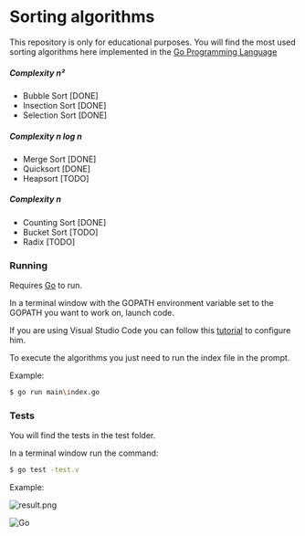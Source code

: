 # Sorting algorithms

This repository is only for educational purposes. You will find the most used sorting algorithms here implemented in the [Go Programming Language](https://golang.org/)

##### Complexity n²
- Bubble Sort [DONE]
- Insection Sort [DONE]
- Selection Sort [DONE] 

##### Complexity n log n 
- Merge Sort [DONE]
- Quicksort [DONE]
- Heapsort [TODO]

##### Complexity n
- Counting Sort [DONE]
- Bucket Sort [TODO]
- Radix [TODO]

### Running

Requires [Go](https://golang.org/doc/install) to run.

In a terminal window with the GOPATH environment variable set to the GOPATH you want to work on, launch code.

If you are using Visual Studio Code you can follow this [tutorial](https://github.com/Microsoft/vscode-go) to configure him.

To execute the algorithms you just need to run the index file in the prompt. 

Example:

```sh
$ go run main\index.go
```

### Tests

You will find the tests in the test folder.

In a terminal window run the command:

```sh
$ go test -test.v
```

Example:

![result.png](http://image.prntscr.com/image/505cf7287a434380b5e21d3aedb2fdda.png)

![Go](http://nordicapis.com/wp-content/uploads/golang-hemmingway-with-a-martini-02-243x300.png)